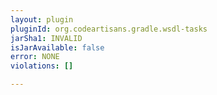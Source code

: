```yaml
---
layout: plugin
pluginId: org.codeartisans.gradle.wsdl-tasks
jarSha1: INVALID
isJarAvailable: false
error: NONE
violations: []

---
```

